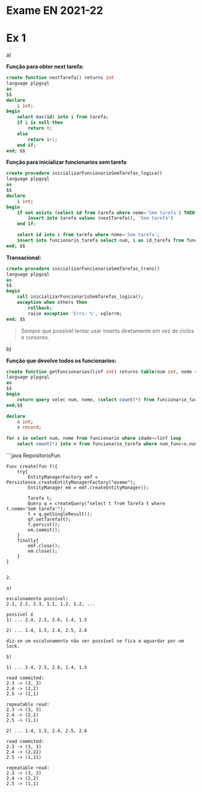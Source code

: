 # Exame EN 2021-22

# Ex 1

a)

**Função para obter next tarefa:**
```sql
create function nextTarefa() returns int
language plpgsql
as
$$
declare
    i int;
begin
    select max(id) into i from tarefa;
    if i is null then
        return 0;
    else
        return i+1;
    end if;
end; $$
```

**Função para inicializar funcionarios sem tarefa**
```sql
create procedure inicializarFuncionarioSemTarefas_logica()
language plpgsql
as
$$
declare
    i int;
begin
    if not exists (select id from tarefa where nome='Sem tarefa') THEN 
        insert into tarefa values (nextTarefa(), 'Sem tarefa')
    end if;

    select id into i from tarefa where nome='Sem tarefa';
    insert into funcionario_tarefa select num, i as id_tarefa from funcionario where not exists (select num_func from funcionario_tarefa where num_func=num);
end; $$
```

**Transacional:**
```sql
create procedure inicializarFuncionarioSemTarefas_trans()
language plpgsql
as
$$
begin
    call inicializarFuncionarioSemTarefas_logica();
    exception when others then
        rollback;
        raise exception 'Erro: %', sqlerrm;
end; $$
```

> Sempre que possível tentar usar inserts diretamente em vez de ciclos e cursores.


b)

**Função que devolve todos os funcionarios:**

```sql
create function getFuncionarios(linf int) returns table(num int, nome varchar, num_tarefas int)
language plpgsql
as
$$
begin
    return query selec num, nome, (select count(*) from funcionario_tarefa where num_func=num and id_tarefa not in (select id from tarefa where tarefa.nome='Sem tarefa')) from tabela where idade<=linf; 
end;$$
```
```sql
declare
    n int;
    x record;

for x in select num, nome from funcionario where idade<=linf loop
    select count(*) into n from funcionario_tarefa where num_func=x.num and id_tarefa not in (select id from tarefa where tarefa.nome='Sem tarefa');
```

´´´java
RepositorioFun

    Func create(fun f){
        try{
            EntityManagerFactory emf = Persistence.createEntityManagerFactory("exame");
            EntityManager em = emf.createEntityManager();

            Tarefa t;
            Query q = createQuery("select t from Tarefa t where t.nome='Sem tarefa'");
            t = q.getSingleResult();
            qf.setTarefa(t);
            f.persist();
            em.commit();
        }
        finally{
            emf.close();
            em.close();
        }
    }
```

2.

a)

escalonamento possível:
2.1, 2.2, 2.3, 1.1, 1.2, 1.2, ...

possível é 
1) ... 2.4, 2.5, 2.6, 1.4, 1.5

2) ... 1.4, 1.5, 2.4, 2.5, 2.6

diz-se um escalonamento não ser possível se fica a aguardar por um lock.

b)

1) ... 2.4, 2.5, 2.6, 1.4, 1.5

read commited:
2.3 -> (3, 3)
2.4 -> (2,2)
2.5 -> (1,1)

repeatable read:
2.3 -> (3, 3)
2.4 -> (2,2)
2.5 -> (1,1)

2) ... 1.4, 1.5, 2.4, 2.5, 2.6

read commited:
2.3 -> (3, 3)
2.4 -> (2,22)
2.5 -> (1,11)

repeatable read:
2.3 -> (3, 3)
2.4 -> (2,2)
2.5 -> (1,1)
